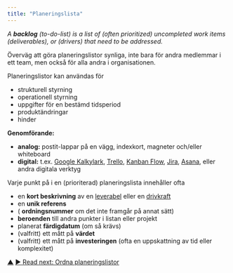 ```yaml
---
title: "Planeringslista"
---
```



_A **backlog** (to-do-list) is a list of (often prioritized) uncompleted work items (deliverables), or (drivers) that need to be addressed._

Överväg att göra planeringslistor synliga, inte bara för andra medlemmar i ett team, men också för alla andra i organisationen.

Planeringslistor kan användas för

- strukturell styrning
- operationell styrning
- uppgifter för en bestämd tidsperiod
- produktändringar
- hinder

**Genomförande:**

- **analog:** postit-lappar på en vägg, indexkort, magneter och/eller whiteboard
- **digital:** t.ex. [Google Kalkylark](https://www.google.com/sheets/about/), [Trello](https://trello.com/), [Kanban Flow](https://kanbanflow.com/), [Jira](https://www.atlassian.com/software/jira), [Asana](https://asana.com/), eller andra digitala verktyg

Varje punkt på i en (prioriterad) planeringslista innehåller ofta

- en **kort beskrivning** av en <a href="#" class="tooltip" title="Deliverable: A product, service, component or material provided in response to an organizational driver.">leverabel</a> eller en <a href="#" class="tooltip" title="Organizational Driver: A driver is a person’s or a group&#x27;s motive for responding to a specific situation. A driver is considered an **organizational driver** if responding to it would help the organization generate value, eliminate waste or avoid unintended consequences.">drivkraft</a>
- en **unik referens**
- ( **ordningsnummer** om det inte framgår på annat sätt)
- **beroenden** till andra punkter i listan eller projekt
- planerat **färdigdatum** (om så krävs)
- (valfritt) ett mått på **värdet**
- (valfritt) ett mått på **investeringen** (ofta en uppskattning av tid eller komplexitet)

<div class="bottom-nav">
<a href="organizing-work.html" title="Up: Organisera arbete">▲</a> <a href="prioritize-backlogs.html" title="Read next: Ordna planeringslistor">▶ Read next: Ordna planeringslistor</a>
</div>


<script type="text/javascript">
Mousetrap.bind('g n', function() {
    window.location.href = 'prioritize-backlogs.html';
    return false;
});
</script>

